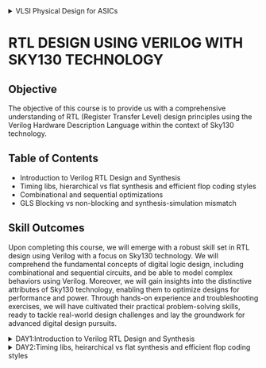 <details>
  <summary> VLSI Physical Design for ASICs </summary>
 
## Objective
This GitHub repository focuses on VLSI Physical Design for ASICs using open-source tools. The main objective is to convert a logical design description (RTL - Register Transfer Level) into a physical layout suitable for integrated circuit fabrication. This transformation ensures that the circuit's functional representation translates into a physical form that meets design constraints, performance goals, and manufacturability standards. The entire flow is carried out using open source tools which includes the RISCV toolchain.

# SKILL OUTCOMES
+ Architectural Design
+ RTL Design / Behavioral Modeling
+ Floorplanning
+ placement
+ clock Tree Synthesis
+ Routing

# TABLE OF CONTENTS
## DAY 1 
**Introduction to RISCV ISA and GNU Compiler Toolchain**
+ Introduction to Basic Keywords
  - [Introduction](#introduction)
  - [From Application to Hardware](#from-apps-to-hardware)
  - [Detail Description of Course Content](#detail-description-of-course-content)

+ Labwork for RISCV Toolchain
  - [C Program](#c-program)
  - [RISCV GCC Compiler and Dissemble](#riscv-gcc-compiler-and-dissemble)
  - [Spike Simulation and Debug](#spike-simulation-and-debug)

+ Integer Number Representation  
  - [64-bit Unsigned Numbers](#64-bit-unsigned-numbers)
  - [64-bit Signed Numbers](#64-bit-signed-numbers)
  - [Labwork For Signed and Unsigned Numbers](#labwork-for-signed-and-unsigned-numbers)

## DAY 2 
**Introduction to ABI and Basic Verification Flow**
+ Application Binary Interface
  - [Introduction to ABI](#introduction-to-abi)
  - [Memory Allocation for Double Words](#memory-allocation-for-double-words)
  - [Load, Add and Store Instructions](#load,-add-and-store-instructions)
  - [32-Registers and their ABI Names](#32-registers-and-their-abi-names)

+ Labwork using ABI Function Calls
  - [Algorithm for C Program using ASM](#algorithm-for-c-program-using-asm)
  - [Review ASM Function Calls](#review-asm-function-calls)
  - [Simulate C Program using Function Call](#simulate-c-program-using-function-call)
# Introduction to Basic Keywords
## Introduction
- **ISA (Instruction Set Archhitecture)**
  - ISA defines the interface between a computer's hardware and its software, specifically how the processor and its components interact with the software instructions that drive the execution of tasks.
  - It encompasses a set of instructions, addressing modes, data types, registers, memory organization, and the mechanisms for executing and managing instructions.

- **RISC-V (Reduced Instruction Set Computing - Five)**.
  - It is an open-source Instruction Set Architecture (ISA) that has gained significant attention and adoption in the world of computer architecture and semiconductor design.
  - RISC architectures simplify the instruction set by focusing on a smaller set of instructions, each of which can be executed in a single clock cycle. This approach usually leads to faster execution of individual instructions. 



## From Apps to Hardware
1. **Apps:** Application software, often referred to simply as "applications" or "apps," is a type of computer software that is designed to perform specific tasks or functions for end-users.
2. **System software:** System software refers to a category of computer software that acts as an intermediary between the hardware components of a computer system and the user-facing application software. It provides essential services, manages hardware resources, and enables the execution of application programs. System software plays a critical role in maintaining the overall functionality, security, and performance of a computer system.'
3. **Operating System:** The operating system is a fundamental piece of software that manages hardware resources and provides various services for both users and application programs. It controls tasks such as memory management, process scheduling, file system management, and user interface interaction. Examples of operating systems include Microsoft Windows, macOS, Linux, and Android.

4. **Compiler:** A compiler is a type of software tool that translates high-level programming code written by developers into assembly-level language.

5. **Assembler:** An assembler is a software tool that translates assembly language code into machine code or binary code that can be directly executed by a computer's processor.

6. **RTL:** RTL serves as an abstraction level in the design process that represents the behavior of a digital circuit in terms of registers and the operations that transfer data between them.

 7. **Hardware:** Hardware refers to the physical components of a computer system or any electronic device. It encompasses all the tangible parts that make up a computing or electronic device and enable it to perform various tasks.

## Detail Description of Course Content
**Pseudo Instructions:** Pseudo-instructions are used to simplify programming, improve code readability, and reduce the number of explicit instructions a programmer needs to write. They are especially useful for common programming patterns that involve multiple instructions.
`Ex: li, mv`.

**Base Integer Instructions:** The term "base integer instructions" refers to the fundamental set of instructions that form the foundation for performing basic arithmetic, logical, and data movement operations.
`Ex: add, sub, and, or, xor, sll`.

**Multiply Extension Intructions:** The RISC-V architecture includes a set of multiply and multiply-accumulate (MAC) extension instructions that enhance the instruction set to perform efficient multiplication and multiplication-accumulate operations.
`Ex: mul, mulh, mulhu, mulhsu`.

**Single and Double Precision Floating Point Extension:** The RISC-V architecture includes floating-point extensions that provide support for both single-precision (32-bit) and double-precision (64-bit) floating-point arithmetic operations. These extensions are often referred to as the "F" and "D" extensions, respectively. Floating-point arithmetic is essential for handling real numbers with fractional parts and for performing accurate calculations involving decimal values.

**Application Binary Interface:** ABI stands for "Application Binary Interface." It is a set of rules and conventions that govern how software components interact with each other at the binary level. The ABI defines various aspects of program execution, including how function calls are made, how parameters are passed and returned, how memory is allocated and managed, and more.

**Memory Allocation and Stack Pointer** 
- Memory allocation refers to the process of assigning and managing memory segments for various data structures, variables, and objects used by a program. It involves allocating memory space from the system's memory pool and releasing it when it is no longer needed to prevent memory leaks.
- The stack pointer is a register used by a program to keep track of the current position of the program's execution on the call stack. 

# Labwork for RISCV Toolchain
## C Program
We wrote a C program for calculating the sum from 1 to n using a text editor, leafpad.

Using the gcc compiler, we compiled the program to get the output.

![sumncode](https://github.com/NishitaNJ/pes_asic_class/assets/142140741/da0e7ecf-0612-4790-b80f-cfb5616e346a)

![lab1](https://github.com/NishitaNJ/pes_asic_class/assets/142140741/dc061fd3-aa77-43b7-a895-ec8ad269d913)

## RISCV GCC Compiler and Dissemble

Using the riscv gcc compiler, we compiled the C program.

`riscv64-unknown-elf-gcc -O1 -mabi=lp64 -march=rv64i -o sumn.o sumn.c`

Using `ls -ltr sumn.c`, we can check that the object file is created.

To get the dissembled ALP code for the C program, 

`riscv64-unknown-elf-objdump -d sumn.o | less` .

In order to view the main section, type 
`/main`.
Here, since we used -O1 optimisation, the number of instructions are 15.

![O1](https://github.com/NishitaNJ/pes_asic_class/assets/142140741/df255613-656e-4fbe-81cf-921391344ed1)

When we use -Ofast optimisation, we can see that the number of instructions have been reduced to 12.

![Ofast2](https://github.com/NishitaNJ/pes_asic_class/assets/142140741/ad7c893e-684a-4c38-83a6-3d23e7f02da3)


- -Onumber : level of optimisation required
- -mabi : specifies the ABI (Application Binary Interface) to be used during code generation according to the requirements
- -march : specifies target architecture

In order to view the different options available for these fields, use the following commands

go to the directory where riscv64-unkonwn-elf is present

- -O1 : ``` riscv64-unkonwn-elf --help=optimizer```
- -mabi : ```riscv64-unknown-elf-gcc --target-help```
- -march : ```riscv64-unknown-elf-gcc --target-help```

For different instances,
- use the command ```riscv64-unknown-elf-objdump -d 1_to_N.o | less```
- use ``` /instance``` to search for an instance 
- press ENTER
- press ```n``` to search next occurance
- press ```N``` to search for previous occurance. 
- use ```esc :q``` to quit


## Spike Simulation and Debug

`spike pk sumn.o` is used to check whether the instructions produced are right to give the correct output.

![spike](https://github.com/NishitaNJ/pes_asic_class/assets/142140741/69bcb558-0c87-40a6-b072-8c6d00585288)


`spike -d pk sumn.c` is used for debugging.

The contents of the registers can also be viewed.

![debug](https://github.com/NishitaNJ/pes_asic_class/assets/142140741/4a2d1c24-3c99-4417-95f5-e697ee1fa4fb)

- press ENTER : to show the first line and successive ENTER to show successive lines
- reg 0 a2 : to check content of register a2 0th core
- q : to quit the debug process

# Integer Number Representation 

## Unsigned Numbers
- Unsigned numbers, also known as non-negative numbers, are numerical values that represent magnitudes without indicating direction or sign.
- Range: [0, (2^n)-1 ]

## Signed Numbers
- Signed numbers are numerical values that can represent both positive and negative magnitudes, along with zero.
- Range : Positive : [0 , 2^(n-1)-1]
          Negative : [-1 to 2^(n-1)]
 
## Labwork

We wrote a C program that shows the maximum and minimum values of 64bit unsigned numbers.

![unsigncode](https://github.com/NishitaNJ/pes_asic_class/assets/142140741/2ec49af7-268a-46b2-9cd1-fabca10b5afc)

![highestunsign](https://github.com/NishitaNJ/pes_asic_class/assets/142140741/8d1aee5d-24fe-4d5e-8d05-b1f7d07697af)


We wrote a C program that shows the maximum and minimum values of 64bit signed numbers.

![correctcode](https://github.com/NishitaNJ/pes_asic_class/assets/142140741/f2782b40-cfd3-4659-850f-af0c91b6287f)

![correctsign](https://github.com/NishitaNJ/pes_asic_class/assets/142140741/e36d8e8a-5351-485b-a3c3-c8faddaef8e0)

# Application Binary Interface
## Introduction to ABI
+ An Application Binary Interface (ABI) is a set of rules and conventions that dictate how binary code interacts with and communicates with other binary code, typically at the level of machine code or compiled code. In simpler terms, it defines the interface between two software components or systems that are written in different programming languages, compiled by different compilers, or running on different hardware architectures.
+ The ABI is crucial for enabling interoperability between different software components, such as different libraries, object files, or even entire programs. It allows components compiled independently and potentially on different platforms to work seamlessly together by adhering to a common set of rules for communication and data representation.
## Memmory Allocation for Double Words
64-bit number (or any multi-byte value) can be loaded into memory in little-endian or big-endian. It involves understanding the byte order and arranging the bytes accordingly
1. **Little-Endian:**
In little-endian representation, you store the least significant byte (LSB) at the lowest memory address and the most significant byte (MSB) at the highest memory address.
2. **Big-Endian:**
In big-endian representation, you store the most significant byte (MSB) at the lowest memory address and the least significant byte (LSB) at the highest memory address.

## Load, Add and Store Instructions
Load, Add, and Store instructions are fundamental operations in computer architecture and assembly programming. They are often used to manipulate data within a computer's memory and registers.
1. **Load Instructions:**
Load instructions are used to transfer data from memory to registers. They allow you to fetch data from a specified memory address and place it into a register for further processing.

Example `ld x6, 8(x5)`

In this Example
- `ld` is the load double-word instruction.
- `x6` is the destination register.
- `8(x5)` is the memory address pointed to by register `x5` (base address + offset).
2. **Store Instructions:**
Store instructions are used to write data from registers into memory.They store values from registers into memory addresses

Example `sd x8, 8(x9)`

In this Example
- `sd` is the store double-word instruction.
- `x8` is the source register.
- `8(x9)` is the memory address pointed to by register `x9` (base address + offset).
3. Add Instructions:
  Add instructions are used to perform addition operations on registers. They add the values of two source registers and store the result in a destination register.

Example `add x9, x10, x11`

In this Example
- `add` is the add instruction.
- `x9` is the destination register.
- `x10` and `x11` are the source registers.
## 32-Registers and their ABI Names
The choice of the number of registers in a processor's architecture, such as the RISC-V RV64 architecture with its 32 general-purpose registers, involves a trade-off between various factors. While modern processors can have more registers but increasing the number of registers could lead to larger instructions, which would take up more memory and potentially slow down instruction fetch and decode.
#### ABI Names
ABI names for registers serve as a standardized way to designate the purpose and usage of specific registers within a software ecosystem. These names play a critical role in maintaining compatibility, optimizing code generation, and facilitating communication between different software components. 

<img width="430" alt="abitypes" src="https://github.com/NishitaNJ/pes_asic_class/assets/142140741/19861510-ed7c-41d5-99ae-cd6112ae61be">

# Labwork using ABI Function Calls
## Algorithm for C Program using ASM
- Incorporating assembly language code into a C program can be done using inline assembly or by linking separate assembly files with your C code.
- When you call an assembly function from your C code, the C calling convention is followed, including pushing arguments onto the stack or passing them in registers as required.
- The program executes the assembly function, following the assembly instructions you've provided.

## Review ASM Function Calls
- We wrote C code in one file and your assembly code in a separate file.
- In the assembly file, we declared assembly functions with appropriate signatures that match the calling conventions of your platform.

**C Program**

![customcode](https://github.com/NishitaNJ/pes_asic_class/assets/142140741/23cc427e-63fe-4270-a4fe-39ca47c51da9)

**Asseembly File**

![customload](https://github.com/NishitaNJ/pes_asic_class/assets/142140741/b7758c8e-380a-4eb7-a4d2-c566b25f228a)

## Simulate C Program using Function Call
**Compilation:** To compile C code and Asseembly file use the command

`riscv64-unknown-elf-gcc -O1 -mabi=lp64 -march=rv64i -o custom1to9.o custom1to9.c load.s` 

this would generate object file `custom1to9.o`.

**Execution:** To execute the object file run the command 

`spike pk custom1to9.o`

![customoutput](https://github.com/NishitaNJ/pes_asic_class/assets/142140741/0c5cca82-634d-4c04-aeb3-65b302e9474a)

## Lab to Run C-Program on RISCV-CPU

`git clone https://github.com/kunalg123/riscv_workshop_collaterals.git`

`cd riscv_workshop_collaterals`

`ls -ltr`

`cd labs`

`ls -ltr`

`chmod 777 rv32im.sh`

`./rv32im.sh`

![pic1](https://github.com/NishitaNJ/pes_asic_class/assets/142140741/d5d01169-5433-4d0b-9f87-919c5decb1b9)

![pic2](https://github.com/NishitaNJ/pes_asic_class/assets/142140741/82703ec6-da83-42fa-a2f1-6546c54a917e)


</details>

# RTL DESIGN USING VERILOG WITH SKY130 TECHNOLOGY
## Objective
The objective of this course is to provide us with a comprehensive understanding of RTL (Register Transfer Level) design principles using the Verilog Hardware Description Language within the context of Sky130 technology.
## Table of Contents
+ Introduction to Verilog RTL Design and Synthesis
+ Timing libs, hierarchical vs flat synthesis and efficient flop coding styles
+ Combinational and sequential optimizations
+ GLS Blocking vs non-blocking and synthesis-simulation mismatch
## Skill Outcomes
Upon completing this course, we will emerge with a robust skill set in RTL design using Verilog with a focus on Sky130 technology. We will comprehend the fundamental concepts of digital logic design, including combinational and sequential circuits, and be able to model complex behaviors using Verilog. Moreover, we will gain insights into the distinctive attributes of Sky130 technology, enabling them to optimize designs for performance and power. Through hands-on experience and troubleshooting exercises, we will have cultivated their practical problem-solving skills, ready to tackle real-world design challenges and lay the groundwork for advanced digital design pursuits.
<details>
  <summary>DAY1:Introduction to Verilog RTL Design and Synthesis</summary>
  
### Introduction to open-source simulator iverilog

#### Introduction to iverilog design test bench:

This introduction to Iverilog Design Test Bench delves into the principles of creating effective and comprehensive test benches using the Iverilog tool. Throughout this course, we learn how to construct simulation environments that rigorously exercise your digital designs, ensuring their functional correctness and reliability before actual hardware implementation.

* Simulator: A simulator is a design used to check designs. The RTL design is actually the implementation of a spec. RTL design is checked for adherence to the spec by simulating the design. In this course we will be using iverilog simulator for simulating the design.

* Testbench: A test bench is a simulation environment essential for validating digital designs. It tests the design's functionality by subjecting it to diverse input scenarios and comparing its outputs against expected results. Comprising stimulus generation and results verification components, the test bench generates inputs, monitors outputs, and uses assertions to pinpoint discrepancies. This proactive process uncovers errors before physical implementation, saving time and resources. Test benches help ensure accurate and robust digital systems, with tools like Iverilog serving as platforms for their creation and execution.

* Design and testbench setup:

![test_setup](https://github.com/NishitaNJ/pes_asic_class/assets/142140741/24292d10-93ee-47ba-ada5-add469ede710)

* iverilog based simulation flow:

![simulation flow](https://github.com/NishitaNJ/pes_asic_class/assets/142140741/65cd8ac7-ae40-4414-8228-5953de8a95b0)

The Iverilog-based simulation flow employs the Iverilog simulator to validate digital designs described in Verilog. A Verilog description of the circuit and a separate test bench are created. After compilation, the simulator executes the simulation, evaluating signal values and logic computations over time. Recorded results are analyzed for correctness and discrepancies, aiding debugging and design refinement. Simulation reveals performance issues and guides optimization. This iterative process ensures design accuracy and reliability before physical implementation. Iverilog generates logs and reports, assisting in result interpretation and verification.

### Lab using iverilog and gtkwave
#### Introduction to lab:
![pic2](https://github.com/NishitaNJ/pes_asic_class/assets/142140741/a6f0e729-7cc8-4326-8cad-d2db5353f815)
![pic1](https://github.com/NishitaNJ/pes_asic_class/assets/142140741/6a7c4355-701c-49e6-96b5-74135f39c6a0)

* `git clone https://github.com/kunalg123/sky130RTLDesignAndSynthesisWorkshop.git` this particular code will allow us to git clone which will create a directory `sky130RTLDesignAndSynthesisWorkshop` which is used throughout this course.
* `my_lib` contains all the library files.
* `lib` contains the standard cell library which we use for synthesis.
* `verilog_models` this contains all the standard cell verilog models.
* `verilog_files` this contains all the source and testbench files.

#### Introduction to iverilog gtkwave:

![gtk1](https://github.com/NishitaNJ/pes_asic_class/assets/142140741/9689473e-ea62-4841-ab47-8b4406fc34c6)

* `verilog_files` contains all the design files.
* `iverilog` is the command used used to load a design file. Here we are loading `iverilog good_mux.v tb_good_mux.v` where `tb_good_mux.v` is the testbench file.
* This will create an output file, `a.out`
* On executing, `./a.out` it will dump the vcd file.
* Now this vcd file is loaded into simulator using the command `gtkwave`
* `gtkwave tb_good_mux.vcd` this will give us the gtk wave form of the mux implemented in the file.
![gtk2](https://github.com/NishitaNJ/pes_asic_class/assets/142140741/6bbc3e9e-80fc-48df-bee1-cc724398369c)
* uut : unit under test
* dut : design under test
![gtk3](https://github.com/NishitaNJ/pes_asic_class/assets/142140741/e5583dd2-ee2c-4344-9dbb-b6df1a4fb52b)
* This is the code written to implement a multiplexer.

### Introduction to Yosys and logic synthesis
#### Introduction to Yosys:
* Yosys: Yosys is an open-source framework and toolchain for Verilog RTL synthesis. It offers a powerful set of tools for transforming high-level RTL code into a lower-level gate-level representation suitable for FPGA and ASIC implementations. Yosys provides an array of synthesis optimizations, technology mapping, and various analysis and transformation passes to enhance the efficiency and quality of synthesized designs. As a key player in the digital design and synthesis landscape, Yosys contributes to the development of efficient, reliable, and high-performance digital systems.
* Yosys is a synthesizer used to convert RTL to netlist.
![yosys flow](https://github.com/NishitaNJ/pes_asic_class/assets/142140741/7608924b-e006-4479-837e-245d362dfb8b)
* `read_verilog` : reads the command
* `read_liberty` : reads the .lib file
* `write_verilog` : writes the netlist
* Netlist file is the representation of the design in the form of standard cells.

![verify](https://github.com/NishitaNJ/pes_asic_class/assets/142140741/1144e39e-2973-4158-b355-cb2b46f7849f)
* Verification of Synthesized design: In order to make sure that there are no errors in the netlist, we'll have to verify the synthesized circuit.
* The gtkwave output for the netlist should match the output waveform for the RTL design file. As netlist and design code have same set of inputs and outputs, we can use the same testbench and compare the waveforms.

#### Introduction to logic synthesis:
* Logic synthesis is a pivotal phase in digital circuit design that bridges the gap between high-level functional descriptions and the physical realization of a design. It involves the transformation of Register Transfer Level (RTL) representations, often described using hardware description languages like Verilog or VHDL, into a lower-level gate-level implementation. The goal of logic synthesis is to optimize the design for factors such as area, performance, and power consumption while maintaining its intended functionality. Through a series of transformations, logic synthesis generates a network of logic gates that implement the desired behavior, enabling efficient and accurate translation from abstract concepts to practical, implementable hardware.
* RTL Design: RTL design, which stands for Register Transfer Level design, is a key methodology in digital circuit design where a digital system's behavior and functionality are described using a hardware description language (HDL) such as Verilog or VHDL. At the RTL level, the focus is on defining how data is transferred and manipulated between registers, representing the flow of information within the system. RTL design forms the basis for further stages of the design flow, including synthesis, simulation, and verification, enabling designers to architect complex digital systems with clarity and efficiency.
* Synthesis flow: The synthesis flow in digital circuit design transforms an RTL description written in hardware description languages (HDL) like Verilog into a gate-level netlist suitable for hardware implementation. This involves logic synthesis, technology mapping, and optimization steps to optimize factors such as performance and power consumption. Timing analysis ensures that timing constraints are met, followed by gate-level simulation for validation. The flow culminates in generating output files used in subsequent implementation stages. This process is a pivotal bridge between high-level design and physical hardware realization.
![synthesisflow](https://github.com/NishitaNJ/pes_asic_class/assets/142140741/99e7c3b6-a473-48fe-a035-dbd1dfd45dfb)

* A ".lib" file, also known as a library file, is a crucial component in digital circuit design that contains information about the characteristics and behavior of standard cells, macros, and other functional elements used in integrated circuits. These files store data such as timing information, power consumption, and logical functionality for various input conditions. The data is organized in tables, providing details on how these cells operate at different voltage, temperature, and load conditions. ".lib" files serve as a reference for synthesis, optimization, and other design processes, aiding in selecting the best components to implement a design while considering factors like speed, power, and area.
* Why do we need deifferent flavors of gate?
  Diverse gate flavors are essential in digital circuit design to cater to varying design objectives. These flavors, known as standard cells, address factors like speed, power consumption, and area efficiency. High-speed gates prioritize rapid signal propagation, low-power gates minimize energy use, and area-efficient gates reduce space requirements. In order to make a faster circuit, the clock frequency should be high. For that the time period of the clock should be as low as possible. However, in a sequential circuit, clock period depends on three factors so that data is not lost or to be glitch free.
![gate flavor](https://github.com/NishitaNJ/pes_asic_class/assets/142140741/35fa9d89-f82d-4dbb-b1e2-89c66684ac56)
For the below circuit the three factors are

+ Clock to Q of flipflop A
+ Propagation delay of combinational circuit
+ Setuptime of flipflop B 

* Faster cells vs slower cells: Faster cells prioritize speed and rapid signal propagation, making them suitable for applications that demand quick data processing and response times. Slower cells, on the other hand, prioritize power efficiency and reduce signal switching activity, making them suitable for designs that emphasize lower power consumption.

Load in digital circuit is of Capacitence. Faster the charging or dicharging of capacitance, lesser is the celll delay. However, for a quick charge/ discharge of capacitor, we need transistors capable of sourcing more current i.e, we need WIDE TRANSISTORS.

Wider transistors have lesser delay but consume more area and power. Narrow transistors are other way around. Faster cells come with a cost of area and power.

Selection of cells: The selection of cells, also known as standard cells, is a critical decision in digital circuit design. It involves choosing the appropriate library cells that best match the functional requirements, performance targets, power constraints, and area limitations of a design. By strategically picking the right cells for each logic function, designers can optimize the overall performance, power efficiency, and physical layout of the circuit. We'll need to guide the Synthesizer to choose the flavour of cells that is optimum for implementation of logic circuit. Keeping in view of previous observations of faster vs slower cells,to avoid hold time violations, larger circuits, sluggish circuits, we offer guidance to synthesizer in the form of Constraints.

Synthesis illustration:
![syn illustration](https://github.com/NishitaNJ/pes_asic_class/assets/142140741/f29761ce-dae2-4ad7-a0ac-5bc56f64b80a)


### Labs using Yosys and Sky130 PDKs
**Invoking Yosys**
* To invoke yosys type the command `yosys`
![yosys](https://github.com/NishitaNJ/pes_asic_class/assets/142140741/c271c043-c692-4a68-bad4-75e4c2716ef7)

Reading the .lib, design files and choosing the module to synthesize.

![yosys1](https://github.com/NishitaNJ/pes_asic_class/assets/142140741/66ac72ac-c6d6-4917-b335-0e63587f3b98)
Generating Netlist:
![yosys2](https://github.com/NishitaNJ/pes_asic_class/assets/142140741/7f0d7a8a-b45c-4829-bed0-9b89061dd3a6)
![yosys3](https://github.com/NishitaNJ/pes_asic_class/assets/142140741/5e267d55-22a0-4561-8b5a-ff79633cf952)

Synthesis results and synthesized circuit for multiplexer:
![yosys4](https://github.com/NishitaNJ/pes_asic_class/assets/142140741/51c12634-2245-4f2e-9212-535f1ef4d5b8)

Netlist code:
![yosys5](https://github.com/NishitaNJ/pes_asic_class/assets/142140741/4c256bfd-ce29-48a9-a3dc-8b6f41ab154e)
![yosys6](https://github.com/NishitaNJ/pes_asic_class/assets/142140741/25d1d34a-bfb8-44c7-82c6-d98d12320f90)
![yosys7](https://github.com/NishitaNJ/pes_asic_class/assets/142140741/f2aeaba7-038a-4466-91f0-46873d5ec7ec)
![yosys8](https://github.com/NishitaNJ/pes_asic_class/assets/142140741/c563f936-4b77-4211-95d5-f98288f788b0)

</details>
<details>
  <summary>DAY2:Timing libs, heirarchical vs flat synthesis and efficient flop coding styles</summary>
  
### Introduction to timing .libs:
* To view the contents in the .lib
![lib1](https://github.com/NishitaNJ/pes_asic_class/assets/142140741/b174a68f-3f35-4a07-808c-3b1def5ba788)


* The first line in the file library ("sky130_fd_sc_hd__tt_025C_1v80")  :

  + tt : indicates variations due to process and here it indicates Typical Process.
  + 025C : indicates the variations due to temperatures where the silicon will be used.
  + 1v80 : indicates the variations due to the voltage levels where the silicon will be incorporated.

* It also displays the units of various parameters.
![lib2](https://github.com/NishitaNJ/pes_asic_class/assets/142140741/79eb3909-22f6-4ccc-8c9f-d71e1e9ed184)


* It gives the features of the cells

* To enable line number `:se nu`

* To view all the cells `:g//`

* To view any instance `:/instance`

* Since there are 5 inputs, for all the 32 possible combinations, it gives the delay, power and all the other parameters for each cell.

* The below image shows the power consumption and area comparision.
<img width="911" alt="lib3" src="https://github.com/NishitaNJ/pes_asic_class/assets/142140741/9e538d6f-e72b-4dd3-bbc5-a65a3e6a5e29">

### Heirarchical vs Flat Synthesis:
* Hierarchical Synthesis: Hierarchical synthesis is a methodology used to create complex digital systems by dividing them into manageable, interconnected modules or blocks. Each module is designed and synthesized independently, adhering to well-defined interfaces for communication and data exchange. These modules are then organized hierarchically, with higher-level modules incorporating lower-level ones, ultimately forming the complete digital system.

* The file we used in this lab is `multiple_modules.v`

  `cd home/nishita_joshi/VLSI/sky130RTLDesignAndSynthesisWorkshop/verilog_files`
  `gvim multiple_modules.v`
  
<img width="321" alt="heir1" src="https://github.com/NishitaNJ/pes_asic_class/assets/142140741/3a6996f9-66e5-4155-b6d5-ee018334127c">

* `multiple_modules` instantiates `sub_module1` and `sub_module2`

* Launch `yosys`

* read the library file `read_liberty -lib /home/nishita_joshi/VLSI/sky130RTLDesignAndSynthesisWorkshop/lib/sky130_fd_sc_hd__tt_025C_1v80.lib`

* read the verilog file  `read_verilog multiple_modules.v`

* `synth -top multiple_modules` to set it as top module
![hier1](https://github.com/NishitaNJ/pes_asic_class/assets/142140741/d218b9c7-c86d-43af-a770-244bf9275c80)
![hier2](https://github.com/NishitaNJ/pes_asic_class/assets/142140741/9191d849-f1bb-4ffd-bbaa-96f089e45a11)


* `abc -liberty home/nishita_joshi/VLSI/sky130RTLDesignAndSynthesisWorkshop/lib/sky130_fd_sc_hd__tt_025C_1v80.lib`

* To view the netlist `show multiple_modules`

![hier3](https://github.com/NishitaNJ/pes_asic_class/assets/142140741/fe53e3c2-e0be-47e7-8120-f37b13a47752)


* Here it shows `sub_module1` and `sub_module2` instead of AND gate and OR gate.
* `write_verilog -noattr multiple_modules_hier.v`
* `!gvim multiple_modules_hier.v`
* These commands will generate the netlist.
![hier4](https://github.com/NishitaNJ/pes_asic_class/assets/142140741/9282ca70-193b-40a1-815f-a931c678c2c1)
![hier5](https://github.com/NishitaNJ/pes_asic_class/assets/142140741/580bcb0e-3a2a-4ecb-93f3-efc9eee1ce19)

* Flat Synthesis: Flat synthesis refers to a design approach where the entire system is synthesized as a single, non-hierarchical entity, without breaking it down into smaller, interconnected modules or blocks. In this method, all components and their interconnections are synthesized together in a single flat structure.
* To run flat synthesis type the command `flatten`
* Then open the netlist:
    + `write_verilog -noattr multiple_modules_flat.v`
    + `!gvim multiple_modules_flat.v` this will generate the netlist.
![flat1](https://github.com/NishitaNJ/pes_asic_class/assets/142140741/f2d3e82d-14fd-4d3a-a26d-a093dd91e915)
![flat2](https://github.com/NishitaNJ/pes_asic_class/assets/142140741/8d732d7f-07fa-46ab-adc2-67825f3a18ae)

* Synthesizing a submodule level:
  + while synthesizing at a submodule level we see only a single sub module.
  + `read_liberty -lib /home/nishita_joshi/VLSI/sky130RTLDesignAndSynthesisWorkshop/lib/sky130_fd_sc_hd__tt_025C_1v80.lib`
  + `read_verilog multiple_modules.v`
  + `synth -top sub_module1`
  + `abc -liberty /home/nishita_joshi/VLSI/sky130RTLDesignAndSynthesisWorkshop/lib/sky130_fd_sc_hd__tt_025C_1v80.lib`
  + `show`
  + The below image consists of a single AND gate.

![flat3](https://github.com/NishitaNJ/pes_asic_class/assets/142140741/a474a620-5b9f-494b-a96a-f639913df86a)

* We use submodule level synthesis when we have multiple instances of the same module. This is generally used in cases where we have massive designs so that we get best optimized results.

### Various Flop coding styles and optimization:
#### Why Flops and flop coding styles:
* Flip-flops are crucial in digital system design as they serve as the backbone for storing binary states, synchronized to clock signals. They enable sequential logic, memory storage, control signal generation, and timing control in digital systems. Flip-flops play a vital role in isolating clock domains, meeting timing constraints, and ensuring testability. Overall, they are fundamental components that enable the reliable and synchronized operation of digital systems, making them indispensable in modern digital design.
* A flip-flop (often abbreviated as "flop") is a fundamental building block in digital circuit design.
* It's a type of sequential logic element that stores binary information (0 or 1) and can change its output based on clock signals and input values.
* In a combinational circuit, the output changes after the propagation delay of the circuit once inputs are changed.
* During the propagation of data, if there are different paths with different propagation delays, then a glitch might occur.
* There will be multiple glitches for multiple combinational circuits.
* Hence, we need flops to store the data from the combinational circuits.
* When a flop is used, the output of combinational circuit is stored in it and it is propagated only at the posedge or negedge of the clock so that the next combinational circuit gets a glitch free input thereby stabilising the output.
* We use control pins like set and reset to initialise the flops.
* They can be synchronous and asynchronous.
* D Flip-Flop with Asynchronous Reset
  + When the reset is high, the output of the flip-flop is forced to 0, irrespective of the clock signal.
  + Else, on the positive edge of the clock, the stored value is updated at the output.
  + `gvim dff_asyncres_syncres.v`

* D Flip_Flop with Asynchronous Set
  + When the set is high, the output of the flip-flop is forced to 1, irrespective of the clock signal.
  + Else, on positive edge of the clock, the stored value is updated at the output.
  + `gvim dff_async_set.v`

* D Flip-Flop with Synchronous Reset
  + When the reset is high on the positive edge of the clock, the output of the flip-flop is forced to 0.
  + Else, on the positive edge of the clock, the stored value is updated at the output.
  + `gvim dff_syncres.v`

* D Flip-Flop with Asynchronous Reset and Synchronous Reset
  + When the asynchronous resest is high, the output is forced to 0.
  + When the synchronous reset is high at the positive edge of the clock, the output is forced to 0.
  + Else, on the positive edge of the clock, the stored value is updated at the output.
  + Here, it is a combination of both synchronous and asynchronous reset DFF.
  + `gvim dff_asyncres_syncres.v`



</details>

